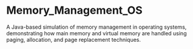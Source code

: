 # Memory_Management_OS
A Java-based simulation of memory management in operating systems, demonstrating how main memory and virtual memory are handled using paging, allocation, and page replacement techniques.
